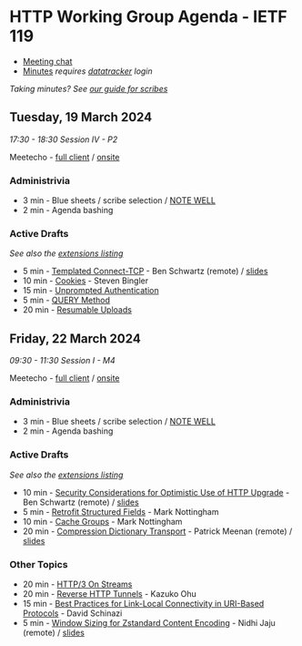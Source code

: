 # HTTP Working Group Agenda - IETF 119

* [Meeting chat](https://zulip.ietf.org/#narrow/stream/httpbis)
* [Minutes](https://notes.ietf.org/notes-ietf-119-httpbis) _requires [datatracker](https://datatracker.ietf.org) login_

*Taking minutes? See [our guide for scribes](https://github.com/httpwg/wiki/wiki/TakingMinutes)*


## Tuesday, 19 March 2024

_17:30 - 18:30 Session IV - P2_

Meetecho - [full client](https://meetings.conf.meetecho.com/ietf119/?session=31968) / [onsite](https://meetings.conf.meetecho.com/onsite119/?session=31968)


### Administrivia

*  3 min - Blue sheets / scribe selection / [NOTE WELL](https://www.ietf.org/about/note-well/)
*  2 min - Agenda bashing


### Active Drafts

_See also the [extensions listing](https://httpwg.org/http-extensions/)_

*  5 min - [Templated Connect-TCP](https://datatracker.ietf.org/doc/draft-ietf-httpbis-connect-tcp) - Ben Schwartz (remote) / [slides](connect-tcp.pdf)
* 10 min - [Cookies](https://datatracker.ietf.org/doc/draft-ietf-httpbis-rfc6265bis) - Steven Bingler
* 15 min - [Unprompted Authentication](https://datatracker.ietf.org/doc/draft-ietf-httpbis-unprompted-auth)
* 5 min - [QUERY Method](https://datatracker.ietf.org/doc/draft-ietf-httpbis-safe-method-w-body)
* 20 min - [Resumable Uploads](https://datatracker.ietf.org/doc/draft-ietf-httpbis-resumable-upload)


## Friday, 22 March 2024

_09:30 - 11:30 Session I - M4_

Meetecho - [full client](https://meetings.conf.meetecho.com/ietf119/?session=31967) / [onsite](https://meetings.conf.meetecho.com/onsite119/?session=31967)

### Administrivia

*  3 min - Blue sheets / scribe selection / [NOTE WELL](https://www.ietf.org/about/note-well/)
*  2 min - Agenda bashing


### Active Drafts

_See also the [extensions listing](https://httpwg.org/http-extensions/)_

 
* 10 min - [Security Considerations for Optimistic Use of HTTP Upgrade](https://datatracker.ietf.org/doc/draft-schwartz-httpbis-optimistic-upgrade/) - Ben Schwartz (remote) / [slides](optimistic-http-upgrade.pdf)
*  5 min - [Retrofit Structured Fields](https://datatracker.ietf.org/doc/draft-ietf-httpbis-retrofit) - Mark Nottingham
* 10 min - [Cache Groups](https://datatracker.ietf.org/doc/draft-ietf-httpbis-cache-groups/) - Mark Nottingham
* 20 min - [Compression Dictionary Transport](https://datatracker.ietf.org/doc/draft-ietf-httpbis-compression-dictionary) - Patrick Meenan (remote) / [slides](compression-dictionary.pdf)


### Other Topics

* 20 min - [HTTP/3 On Streams](https://datatracker.ietf.org/doc/html/draft-kazuho-httpbis-http3-on-streams)
* 20 min - [Reverse HTTP Tunnels](https://www.ietf.org/archive/id/draft-kazuho-httpbis-reverse-tunnel-00.html) - Kazuko Ohu
* 15 min - [Best Practices for Link-Local Connectivity in URI-Based Protocols](https://datatracker.ietf.org/doc/draft-schinazi-httpbis-link-local-uri-bcp/) - David Schinazi
* 5 min - [Window Sizing for Zstandard Content Encoding](https://datatracker.ietf.org/doc/draft-jaju-httpbis-zstd-window-size/) - Nidhi Jaju (remote) / [slides](zstd-window-size.pdf)
